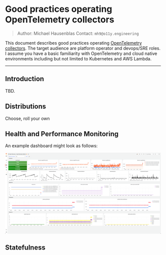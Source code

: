 # Good practices operating OpenTelemetry collectors

> Author: Michael Hausenblas
> Contact: `mh9@o11y.engineering`

This document describes good practices operating [OpenTelemetry collectors][otelcol]. The target audience are platform operator and devops/SRE roles.
I assume you have a basic familiarity with OpenTelemetry and cloud native environments including but not limited to Kubernetes and AWS Lambda.

--- 

## Introduction

TBD.

## Distributions

Choose, roll your own

## Health and Performance Monitoring

An example dashboard might look as follows:

![Screen shot of Grafana dashboard for OTel collector monitoring](example-otel-collector-dashboard.png)

## Statefulness


[otelcol]: https://opentelemetry.io/docs/collector/
